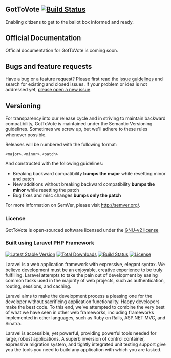 ## GotToVote [![Build Status](https://travis-ci.org/CodeForAfrica/GotToVote.png)](https://travis-ci.org/CodeForAfrica/GotToVote.png)

Enabling citizens to get to the ballot box informed and ready.

## Official Documentation

Official documentation for GotToVote is coming soon.

## Bugs and feature requests

Have a bug or a feature request? Please first read the [issue guidelines](https://github.com/CodeForAfrica/GotToVote/blob/master/CONTRIBUTING.md#using-the-issue-tracker) and search for existing and closed issues. If your problem or idea is not addressed yet, [please open a new issue](https://github.com/CodeForAfrica/GotToVote/issues/new).

## Versioning

For transparency into our release cycle and in striving to maintain backward compatibility, GotToVote is maintained under the Semantic Versioning guidelines. Sometimes we screw up, but we'll adhere to these rules whenever possible.

Releases will be numbered with the following format:

`<major>.<minor>.<patch>`

And constructed with the following guidelines:

- Breaking backward compatibility **bumps the major** while resetting minor and patch
- New additions without breaking backward compatibility **bumps the minor** while resetting the patch
- Bug fixes and misc changes **bumps only the patch**

For more information on SemVer, please visit <http://semver.org/>.

### License

GotToVote is open-sourced software licensed under the [GNU-v2 license](https://github.com/CodeForAfrica/GotToVote/blob/master/LICENSE)

### Built using Laravel PHP Framework

[![Latest Stable Version](https://poser.pugx.org/laravel/framework/version.png)](https://packagist.org/packages/laravel/framework) [![Total Downloads](https://poser.pugx.org/laravel/framework/d/total.png)](https://packagist.org/packages/laravel/framework) [![Build Status](https://travis-ci.org/laravel/framework.png)](https://travis-ci.org/laravel/framework) [![License](https://poser.pugx.org/laravel/framework/license.png)](https://packagist.org/packages/laravel/framework) 

Laravel is a web application framework with expressive, elegant syntax. We believe development must be an enjoyable, creative experience to be truly fulfilling. Laravel attempts to take the pain out of development by easing common tasks used in the majority of web projects, such as authentication, routing, sessions, and caching.

Laravel aims to make the development process a pleasing one for the developer without sacrificing application functionality. Happy developers make the best code. To this end, we've attempted to combine the very best of what we have seen in other web frameworks, including frameworks implemented in other languages, such as Ruby on Rails, ASP.NET MVC, and Sinatra.

Laravel is accessible, yet powerful, providing powerful tools needed for large, robust applications. A superb inversion of control container, expressive migration system, and tightly integrated unit testing support give you the tools you need to build any application with which you are tasked.
